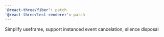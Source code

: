 ```yaml
---
'@react-three/fiber': patch
'@react-three/test-renderer': patch
---
```


Simplify useframe, support instanced event cancelation, silence disposal
